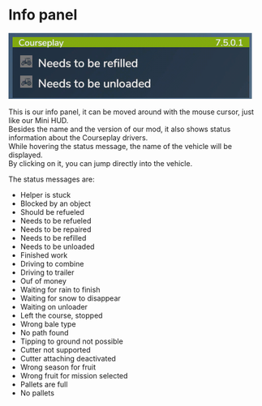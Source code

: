# Info panel

![Image](../assets/images/infopanel_0_0_480_130.png)

  
This is our info panel, it can be moved around with the mouse cursor, just like our Mini HUD.  
Besides the name and the version of our mod, it also shows status information about the Courseplay drivers.  
While hovering the status message, the name of the vehicle will be displayed.  
By clicking on it, you can jump directly into the vehicle.  

  
The status messages are:  
  
- Helper is stuck  
- Blocked by an object  
- Should be refueled  
- Needs to be refueled  
- Needs to be repaired  
- Needs to be refilled  
- Needs to be unloaded  
- Finished work  
- Driving to combine  
- Driving to trailer  
- Ouf of money  
- Waiting for rain to finish  
- Waiting for snow to disappear  
- Waiting on unloader  
- Left the course, stopped  
- Wrong bale type  
- No path found  
- Tipping to ground not possible  
- Cutter not supported  
- Cutter attaching deactivated  
- Wrong season for fruit  
- Wrong fruit for mission selected  
- Pallets are full  
- No pallets  

